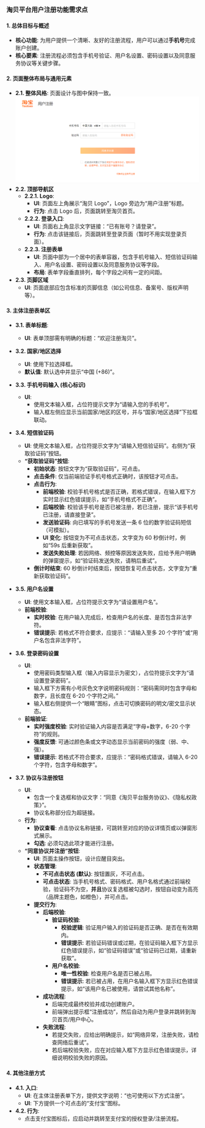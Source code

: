 ### **淘贝平台用户注册功能需求点**

#### **1. 总体目标与概述**

- **核心功能**: 为用户提供一个清晰、友好的注册流程，用户可以通过**手机号**完成账户创建。
- **核心要素**: 注册流程必须包含手机号验证、用户名设置、密码设置以及同意服务协议等关键步骤。

#### **2. 页面整体布局与通用元素**

- **2.1. 整体风格**: 页面设计与图中保持一致。![注册界面](./images/register.png)
- **2.2. 顶部导航区**
  - **2.2.1. Logo**:
    - **UI**: 页面左上角展示“淘贝 Logo”，Logo 旁边为“用户注册”标题。
    - **行为**: 点击 Logo 后，页面跳转至淘贝首页。
  - **2.2.2. 登录入口**:
    - **UI**: 页面右上角显示文字链接：“已有账号？请登录”。
    - **行为**: 点击该链接后，页面跳转至登录页面（暂时不用实现登录页面）。
  - **2.2.3. 注册表单**
    - **UI**: 页面中部为一个居中的表单容器，包含手机号输入、短信验证码输入、用户名设置、密码设置以及同意服务协议等字段。
    - **布局**: 表单字段垂直排列，每个字段之间有一定的间距。
- **2.3. 页脚区域**
  - **UI**: 页面底部应包含标准的页脚信息（如公司信息、备案号、版权声明等）。

#### **3. 主体注册表单区**

- **3.1. 表单标题**:

  - **UI**: 表单顶部需有明确的标题：“欢迎注册淘贝”。

- **3.2. 国家/地区选择**

  - **UI**: 使用下拉选择框。
  - **默认值**: 默认选中并显示“中国 (+86)”。

- **3.3. 手机号码输入 (核心标识)**

  - **UI**:
    - 使用文本输入框，占位符提示文字为“请输入您的手机号”。
    - 输入框左侧应显示当前国家/地区的区号，并与“国家/地区选择”下拉框联动。

- **3.4. 短信验证码**

  - **UI**: 使用文本输入框，占位符提示文字为“请输入短信验证码”。右侧为“获取验证码”按钮。
  - **“获取验证码”按钮**:
    - **初始状态**: 按钮文字为“获取验证码”，可点击。
    - **点击条件**: 仅当前端验证手机号格式正确时，该按钮才可点击。
    - **点击行为**:
      - **前端校验**: 校验手机号格式是否正确，若格式错误，在输入框下方实时显示红色错误提示，如“手机号格式不正确”。
      - **后端校验**: 校验该手机号是否已被注册，若已注册，提示“该手机号已注册，请直接登录”。
      - **发送验证码**: 向已填写的手机号发送一条 6 位的数字验证码短信（可模拟）。
      - **UI 变化**: 按钮变为不可点击状态，文字变为 60 秒倒计时，例如“59s 后重新获取”。
      - **发送失败处理**: 若因网络、频控等原因发送失败，应给予用户明确的弹窗提示，如“验证码发送失败，请稍后重试”。
    - **倒计时结束**: 60 秒倒计时结束后，按钮恢复可点击状态，文字变为“重新获取验证码”。

- **3.5. 用户名设置**

  - **UI**: 使用文本输入框，占位符提示文字为“请设置用户名”。
  - **前端校验**:
    - **实时校验**: 在用户输入完成后，检查用户名的长度、是否包含非法字符。
    - **错误提示**: 若格式不符合要求，应提示：“请输入至多 20 个字符”或“用户名包含非法字符”。

- **3.6. 登录密码设置**

  - **UI**:
    - 使用密码类型输入框（输入内容显示为密文），占位符提示文字为“请设置登录密码”。
    - 输入框下方需有小号灰色文字说明密码规则：“密码需同时包含字母和数字，且长度在 6-20 个字符之间。”
    - 输入框右侧提供一个“眼睛”图标，点击可切换密码的明文/密文显示状态。
  - **前端验证**:
    - **实时强度校验**: 实时验证输入内容是否满足“字母+数字，6-20 个字符”的规则。
    - **强度反馈**: 可通过颜色条或文字动态显示当前密码的强度（弱、中、强）。
    - **错误提示**: 若格式不符合要求，应提示：“密码格式错误，请输入 6-20 个字符，包含字母和数字”。

- **3.7. 协议与注册按钮**

  - **UI**:
    - 包含一个复选框和协议文字：“同意《淘贝平台服务协议》、《隐私权政策》”。
    - 协议名称部分应为超链接。
  - **行为**:
    - **协议查看**: 点击协议名称链接，可跳转至对应的协议详情页或以弹窗形式展示。
    - **勾选**: 必须勾选此项才能进行注册。
  - **“同意协议并注册”按钮**:
    - **UI**: 页面主操作按钮，设计应醒目突出。
    - **状态管理**:
      - **不可点击状态 (默认)**: 按钮置灰，不可点击。
      - **可点击状态**: 当手机号格式、密码格式、用户名格式通过前端校验，验证码不为空，**并且**协议复选框被勾选时，按钮自动变为高亮（品牌主题色，如橙色），并可点击。
    - **提交行为**:
      - **后端校验**:
        - **验证码校验**:
          - **校验逻辑**: 验证用户输入的验证码是否正确、是否在有效期内。
          - **错误提示**: 若验证码错误或过期，在验证码输入框下方显示红色错误提示，如“验证码错误”或“验证码已过期，请重新获取”。
        - **用户名校验**:
          - **唯一性校验**: 检查用户名是否已被占用。
          - **错误提示**: 若已被占用，在用户名输入框下方显示红色错误提示，如“该用户名已被使用，请尝试其他名称”。
      - **成功流程**:
        - 后端完成最终校验并成功创建账户。
        - 前端弹出提示框“注册成功”，然后自动为用户登录并跳转到淘贝首页/用户中心。
      - **失败流程**:
        - 若提交失败，应给出明确提示，如“网络异常，注册失败，请检查网络后重试”。
        - 若后端校验失败，应在对应输入框下方显示红色错误提示，详细说明校验失败的原因。

#### **4. 其他注册方式**

- **4.1. 入口**:
  - **UI**: 在主体注册表单下方，提供文字说明：“也可使用以下方式注册”。
  - **UI**: 下方提供一个可点击的“支付宝”图标。
- **4.2. 行为**:
  - 点击支付宝图标后，应启动并跳转至支付宝的授权登录/注册流程。
